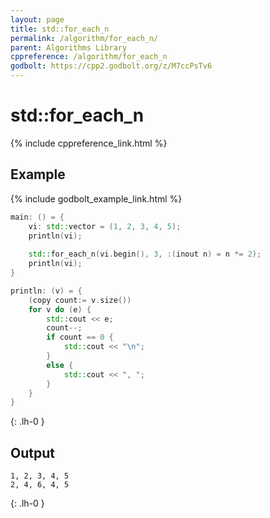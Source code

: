 ```yaml
---
layout: page
title: std::for_each_n
permalink: /algorithm/for_each_n/
parent: Algorithms Library
cppreference: /algorithm/for_each_n
godbolt: https://cpp2.godbolt.org/z/M7ccPsTv6
---
```

# std::for_each_n

{% include cppreference_link.html %}

## Example

{% include godbolt_example_link.html %}

```cpp
main: () = {
    vi: std::vector = (1, 2, 3, 4, 5);
    println(vi);
 
    std::for_each_n(vi.begin(), 3, :(inout n) = n *= 2);
    println(vi);
}

println: (v) = {
    (copy count:= v.size())
    for v do (e) {
        std::cout << e;
        count--;
        if count == 0 {
            std::cout << "\n";
        }
        else {
            std::cout << ", ";
        }
    }
}
```
{: .lh-0 }

## Output

```
1, 2, 3, 4, 5
2, 4, 6, 4, 5
```
{: .lh-0 }